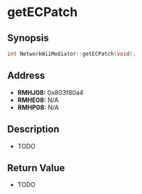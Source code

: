 # getECPatch



Synopsis
--------
```C++
int NetworkWiiMediator::getECPatch(void);
```



Address
-------
 * __RMHJ08:__ 0x803f80a4
 * __RMHE08:__ N/A
 * __RMHP08:__ N/A



Description
-----------
 * TODO



Return Value
------------
 * TODO
